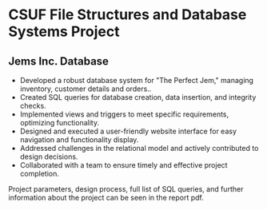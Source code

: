 # CSUF File Structures and Database Systems Project
## Jems Inc. Database
- Developed a robust database system for "The Perfect Jem," managing inventory, customer details and orders..
- Created SQL queries for database creation, data insertion, and integrity checks.
- Implemented views and triggers to meet specific requirements, optimizing functionality.
- Designed and executed a user-friendly website interface for easy navigation and functionality display.
- Addressed challenges in the relational model and actively contributed to design decisions.
- Collaborated with a team to ensure timely and effective project completion.


Project parameters, design process, full list of SQL queries, and further information about the project can be seen in the report pdf.
